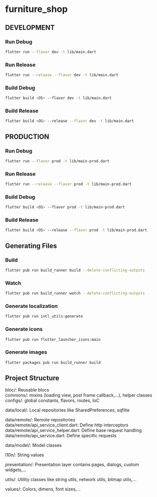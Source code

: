 # furniture_shop
  
## DEVELOPMENT  
### Run Debug  
```bash  
flutter run --flavor dev -t lib/main.dart
```  
### Run Release  
```bash  
flutter run --release --flavor dev -t lib/main.dart  
```  
### Build Debug  
```bash  
flutter build <OS> --flavor dev -t lib/main.dart  
```  
### Build Release  
```bash  
flutter build <OS> --release --flavor dev -t lib/main.dart  
```  
## PRODUCTION  
### Run Debug  
```bash  
flutter run --flavor prod -t lib/main-prod.dart  
```  
### Run Release  
```bash  
flutter run --release --flavor prod -t lib/main-prod.dart  
```  
### Build Debug  
```bash  
flutter build <OS> --flavor prod -t lib/main-prod.dart  
```  
### Build Release  
```bash  
flutter build <OS> --release --flavor prod -t lib/main-prod.dart  
```  
  
## Generating Files  
### Build  
```bash  
flutter pub run build_runner build --delete-conflicting-outputs  
```  
  
### Watch  
```bash  
flutter pub run build_runner watch --delete-conflicting-outputs  
```  
  
### Generate localization  
```bash  
flutter pub run intl_utils:generate
```  

### Generate icons  
```bash  
flutter pub run flutter_launcher_icons:main
```  

### Generate images   
```bash  
flutter packages pub run build_runner build
```  

## Project Structure
bloc/: Reusable blocs  
commons/: mixins (loading view, post frame callback,...), helper classes  
configs/: global constants, flavors, routes, IoC  

data/local/: Local repositories like SharedPreferences, sqflite  

data/remote/: Remote repositories  
data/remote/api_service_client.dart: Define http interceptors  
data/remote/api_service_helper.dart: Define base request handling  
data/remote/api_service.dart: Define specific requests  

data/model/: Model classes  

l10n/: String values  

presentation/: Presentation layer contains pages, dialogs, custom widgets,...  

utils/: Utility classes like string utils, network utils, bitmap utils,...  

values/: Colors, dimens, font sizes,...  
